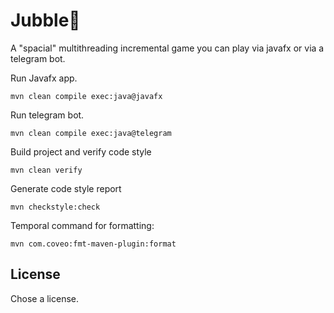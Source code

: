 # Jubble🚀

A "spacial" multithreading incremental game you can play via javafx or via a telegram bot.

Run Javafx app.

```
mvn clean compile exec:java@javafx
```

Run telegram bot.

```
mvn clean compile exec:java@telegram
```

Build project and verify code style

```
mvn clean verify
```

Generate code style report

```
mvn checkstyle:check
```

Temporal command for formatting:

```
mvn com.coveo:fmt-maven-plugin:format
```

## License

Chose a license.
